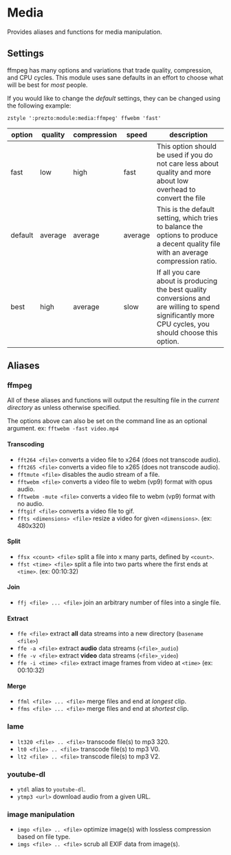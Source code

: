 Media
=====

Provides aliases and functions for media manipulation.

Settings
--------

ffmpeg has many options and variations that trade quality, compression, and CPU cycles. This module uses sane defaults in an effort to choose what will be best for *most* people.

If you would like to change the *default* settings, they can be changed using the following example:

	zstyle ':prezto:module:media:ffmpeg' ffwebm 'fast'

| option  | quality | compression | speed   | description                                                                                                                              |
|---------|---------|-------------|---------|------------------------------------------------------------------------------------------------------------------------------------------|
| fast    | low     | high        | fast    | This option should be used if you do not care less about quality and more about low overhead to convert the file                      |
| default | average | average     | average | This is the default setting, which tries to balance the options to produce a decent quality file with an average compression ratio.      |
| best    | high    | average     | slow    | If all you care about is producing the best quality conversions and are willing to spend significantly more CPU cycles, you should choose this option. |

Aliases
-------

### ffmpeg

All of these aliases and functions will output the resulting file in the *current directory* as unless otherwise specified.

The options above can also be set on the command line as an optional argument. ex: `fftwebm -fast video.mp4`

#### Transcoding

  - `fft264 <file>` converts a video file to x264 (does not transcode audio).
  - `fft265 <file>` converts a video file to x265 (does not transcode audio).
  - `fftmute <file>` disables the audio stream of a file.
  - `fftwebm <file>` converts a video file to webm (vp9) format with opus audio.
  - `fftwebm -mute <file>` converts a video file to webm (vp9) format with no audio.
  - `fftgif <file>` converts a video file to gif.
  - `ffts <dimensions> <file>` resize a video for given `<dimensions>`. (ex: 480x320) 

#### Split

  - `ffsx <count> <file>` split a file into x many parts, defined by `<count>`.
  - `ffst <time> <file>` split a file into two parts where the first ends at `<time>`. (ex: 00:10:32)

#### Join

  - `ffj <file> ... <file>` join an arbitrary number of files into a single file.

#### Extract

  - `ffe <file>` extract **all** data streams into a new directory (`basename <file>`)
  - `ffe -a <file>` extract **audio** data streams (`<file>_audio`)
  - `ffe -v <file>` extract **video** data streams (`<file>_video`)
  - `ffe -i <time> <file>` extract image frames from video at `<time>` (ex: 00:10:32)

#### Merge

  - `ffml <file> ... <file>` merge files and end at *longest* clip.
  - `ffms <file> ... <file>` merge files and end at *shortest* clip.
  
### lame

  - `lt320 <file> .. <file>` transcode file(s) to mp3 320.
  - `lt0 <file> .. <file>` transcode file(s) to mp3 V0.
  - `lt2 <file> .. <file>` transcode file(s) to mp3 V2.

### youtube-dl

  - `ytdl` alias to `youtube-dl`.
  - `ytmp3 <url>` download audio from a given URL. 

### image manipulation

  - `imgo <file> .. <file>` optimize image(s) with lossless compression based on file type.
  - `imgs <file> .. <file>` scrub all EXIF data from image(s).
